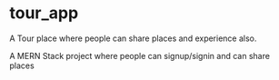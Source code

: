 # tour_app
A Tour place where people can share places and experience also.

A MERN Stack project where people can signup/signin and can share places 
